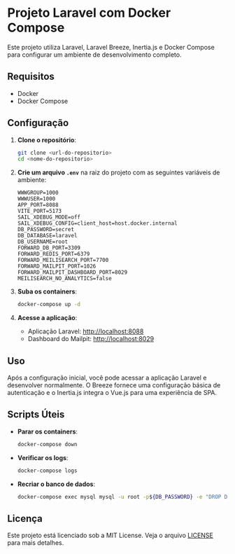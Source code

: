 # Projeto Laravel com Docker Compose

Este projeto utiliza Laravel, Laravel Breeze, Inertia.js e Docker Compose para configurar um ambiente de desenvolvimento completo.

## Requisitos

- Docker
- Docker Compose

## Configuração

1. **Clone o repositório**:

    ```bash
    git clone <url-do-repositorio>
    cd <nome-do-repositorio>
    ```

2. **Crie um arquivo `.env`** na raiz do projeto com as seguintes variáveis de ambiente:

    ```dotenv
    WWWGROUP=1000
    WWWUSER=1000
    APP_PORT=8088
    VITE_PORT=5173
    SAIL_XDEBUG_MODE=off
    SAIL_XDEBUG_CONFIG=client_host=host.docker.internal
    DB_PASSWORD=secret
    DB_DATABASE=laravel
    DB_USERNAME=root
    FORWARD_DB_PORT=3309
    FORWARD_REDIS_PORT=6379
    FORWARD_MEILISEARCH_PORT=7700
    FORWARD_MAILPIT_PORT=1026
    FORWARD_MAILPIT_DASHBOARD_PORT=8029
    MEILISEARCH_NO_ANALYTICS=false
    ```

3. **Suba os containers**:

    ```bash
    docker-compose up -d
    ```

4. **Acesse a aplicação**:

    - Aplicação Laravel: [http://localhost:8088](http://localhost:8088)
    - Dashboard do Mailpit: [http://localhost:8029](http://localhost:8029)

## Uso

Após a configuração inicial, você pode acessar a aplicação Laravel e desenvolver normalmente. O Breeze fornece uma configuração básica de autenticação e o Inertia.js integra o Vue.js para uma experiência de SPA.

## Scripts Úteis

- **Parar os containers**:

    ```bash
    docker-compose down
    ```

- **Verificar os logs**:

    ```bash
    docker-compose logs
    ```

- **Recriar o banco de dados**:

    ```bash
    docker-compose exec mysql mysql -u root -p${DB_PASSWORD} -e "DROP DATABASE IF EXISTS ${DB_DATABASE}; CREATE DATABASE ${DB_DATABASE};"
    ```

## Licença

Este projeto está licenciado sob a MIT License. Veja o arquivo [LICENSE](LICENSE) para mais detalhes.

